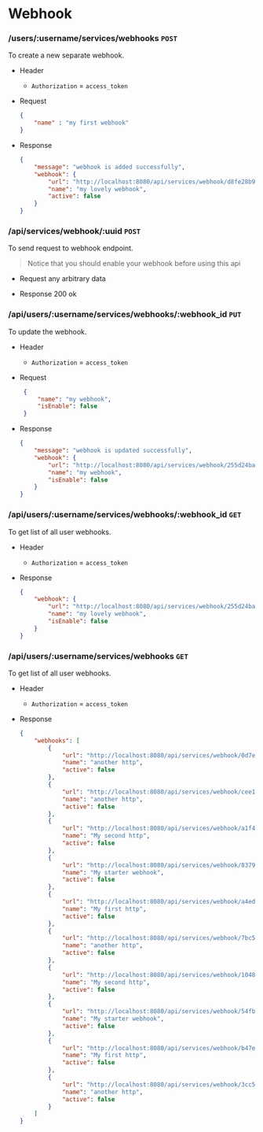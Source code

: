 # Webhook

### /users/:username/services/webhooks `POST`
To create a new separate webhook.
- Header
    - `Authorization` = `access_token`
    
- Request
    ```json
    {
        "name" : "my first webhook"
    }
    ```

- Response
    ```json
    {
        "message": "webhook is added successfully",
        "webhook": {
            "url": "http://localhost:8080/api/services/webhook/d8fe28b9-738c-4d00-9630-a4492db87719",
            "name": "my lovely webhook",
            "active": false
        }
    }
    ```

### /api/services/webhook/:uuid `POST`
To send request to webhook endpoint.
> Notice that you should enable your webhook before using this api
- Request
    any arbitrary data

- Response
    200 ok

### /api/users/:username/services/webhooks/:webhook_id `PUT`
To update the webhook.
- Header
    - `Authorization` = `access_token`

- Request
   ```json
    {
        "name": "my webhook",
        "isEnable": false
    }
    ```
  
- Response
    ```json
    {
        "message": "webhook is updated successfully",
        "webhook": {
            "url": "http://localhost:8080/api/services/webhook/255d24ba-eef5-4968-bd38-2c35fd5cdaec",
            "name": "my webhook",
            "isEnable": false
        }
    }
    ```

### /api/users/:username/services/webhooks/:webhook_id `GET`
To get list of all user webhooks. 
- Header
    - `Authorization` = `access_token`
    
- Response 
    ```json
    {
        "webhook": {
            "url": "http://localhost:8080/api/services/webhook/255d24ba-eef5-4968-bd38-2c35fd5cdaec",
            "name": "my lovely webhook",
            "isEnable": false
        }
    }
    ```

### /api/users/:username/services/webhooks `GET`
To get list of all user webhooks. 
- Header
    - `Authorization` = `access_token`

- Response
    ```json
    {
        "webhooks": [
            {
                "url": "http://localhost:8080/api/services/webhook/0d7ecca0-55b7-402e-90e3-279a148ecd19",
                "name": "another http",
                "active": false
            },
            {
                "url": "http://localhost:8080/api/services/webhook/cee118b5-8999-4347-a025-0065e9fa9cd7",
                "name": "another http",
                "active": false
            },
            {
                "url": "http://localhost:8080/api/services/webhook/a1f42e4a-06f0-4967-8fde-20c11ab8f714",
                "name": "My second http",
                "active": false
            },
            {
                "url": "http://localhost:8080/api/services/webhook/83796a75-e1f1-4579-b716-6d020caf3845",
                "name": "My starter webhook",
                "active": false
            },
            {
                "url": "http://localhost:8080/api/services/webhook/a4ed49bc-62e3-48f0-8b0c-6c503ebb1538",
                "name": "My first http",
                "active": false
            },
            {
                "url": "http://localhost:8080/api/services/webhook/7bc5ffb1-0630-46d2-b2b2-07a4c9f795b0",
                "name": "another http",
                "active": false
            },
            {
                "url": "http://localhost:8080/api/services/webhook/1048ba09-d9e1-4c15-ac5d-69e66ef7c4ac",
                "name": "My second http",
                "active": false
            },
            {
                "url": "http://localhost:8080/api/services/webhook/54fb2628-73ce-460f-98b2-eb8e9636c484",
                "name": "My starter webhook",
                "active": false
            },
            {
                "url": "http://localhost:8080/api/services/webhook/b47eab40-b2d9-48cc-b0e6-c9b8250aa5d1",
                "name": "My first http",
                "active": false
            },
            {
                "url": "http://localhost:8080/api/services/webhook/3cc5eae1-344a-40c1-844b-3c3047c8431e",
                "name": "another http",
                "active": false
            }
        ]
    }
    ```